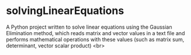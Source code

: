 # solvingLinearEquations
A Python project written to solve linear equations using the Gaussian Elimination method, which reads matrix and vector values ​​in a text file and performs mathematical operations with these values ​​(such as matrix sum, determinant, vector scalar product) &lt;br>
